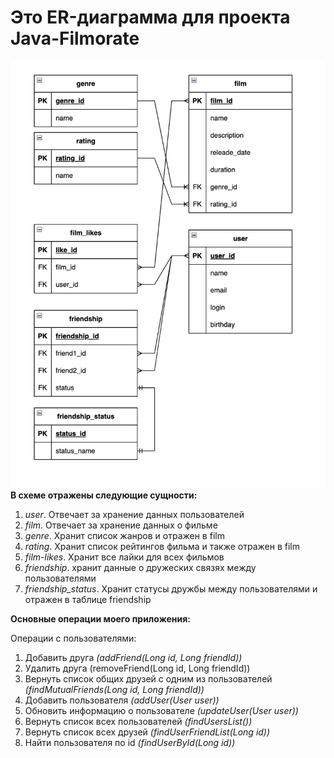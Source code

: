 # Это ER-диаграмма для проекта Java-Filmorate
![](https://github.com/DmitryMisevra/java-filmorate-er-diagram-misevra/blob/593cc1facbcbdfb82eb9dbbb413bfd17cfdb2a0d/er_diagram_misevra.png)
**В схеме отражены следующие сущности:**
1. _user_. Отвечает за хранение данных пользователей
2. _film_. Отвечает за хранение данных о фильме
3. _genre_. Хранит список жанров и отражен в film
4. _rating_. Хранит список рейтингов фильма и также отражен в film
5. _film-likes_. Хранит все лайки для всех фильмов
6. _friendship_. хранит данные о дружеских связях между пользователями
7. _friendship_status_. Хранит статусы дружбы между пользователями и отражен в таблице friendship

**Основные операции моего приложения:**

Операции с пользователями:
1. Добавить друга _(addFriend(Long id, Long friendId))_
2. Удалить друга (removeFriend(Long id, Long friendId))
3. Вернуть список общих друзей с одним из пользователей _(findMutualFriends(Long id, Long friendId))_
4. Добавить пользователя _(addUser(User user))_
5. Обновить информацию о пользователе _(updateUser(User user))_
6. Вернуть список всех пользователей _(findUsersList())_
7. Вернуть список всех друзей _(findUserFriendList(Long id))_
8. Найти пользователя по id _(findUserById(Long id))_

